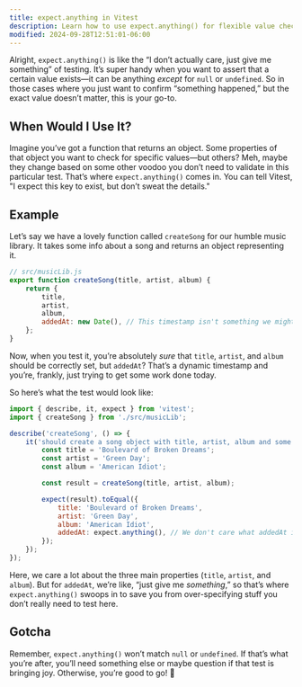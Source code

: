 ```yaml
---
title: expect.anything in Vitest
description: Learn how to use expect.anything() for flexible value checks.
modified: 2024-09-28T12:51:01-06:00
---
```


Alright, `expect.anything()` is like the “I don’t actually care, just give me something” of testing. It’s super handy when you want to assert that a certain value exists—it can be anything *except* for `null` or `undefined`. So in those cases where you just want to confirm “something happened,” but the exact value doesn’t matter, this is your go-to.

## When Would I Use It?

Imagine you’ve got a function that returns an object. Some properties of that object you want to check for specific values—but others? Meh, maybe they change based on some other voodoo you don’t need to validate in this particular test. That’s where `expect.anything()` comes in. You can tell Vitest, "I expect this key to exist, but don’t sweat the details."

## Example

Let’s say we have a lovely function called `createSong` for our humble music library. It takes some info about a song and returns an object representing it.

```javascript
// src/musicLib.js
export function createSong(title, artist, album) {
	return {
		title,
		artist,
		album,
		addedAt: new Date(), // This timestamp isn't something we might care about in every test.
	};
}
```

Now, when you test it, you’re absolutely *sure* that `title`, `artist`, and `album` should be correctly set, but `addedAt`? That’s a dynamic timestamp and you’re, frankly, just trying to get some work done today.

So here’s what the test would look like:

```javascript
import { describe, it, expect } from 'vitest';
import { createSong } from './src/musicLib';

describe('createSong', () => {
	it('should create a song object with title, artist, album and some timestamp', () => {
		const title = 'Boulevard of Broken Dreams';
		const artist = 'Green Day';
		const album = 'American Idiot';

		const result = createSong(title, artist, album);

		expect(result).toEqual({
			title: 'Boulevard of Broken Dreams',
			artist: 'Green Day',
			album: 'American Idiot',
			addedAt: expect.anything(), // We don't care what addedAt is, as long as it's not null or undefined.
		});
	});
});
```

Here, we care a lot about the three main properties (`title`, `artist`, and `album`). But for `addedAt`, we’re like, “just give me *something*,” so that’s where `expect.anything()` swoops in to save you from over-specifying stuff you don’t really need to test here.

## Gotcha

Remember, `expect.anything()` won’t match `null` or `undefined`. If that’s what you’re after, you’ll need something else or maybe question if that test is bringing joy. Otherwise, you’re good to go! 🎸
